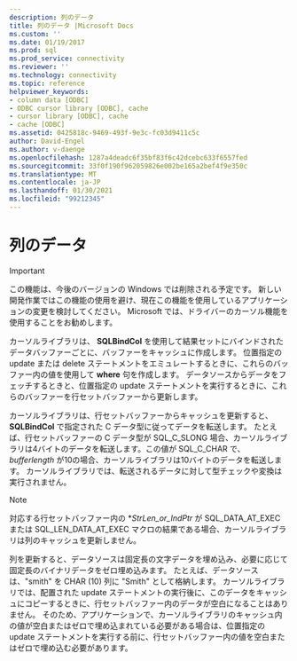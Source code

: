 ```yaml
---
description: 列のデータ
title: 列のデータ |Microsoft Docs
ms.custom: ''
ms.date: 01/19/2017
ms.prod: sql
ms.prod_service: connectivity
ms.reviewer: ''
ms.technology: connectivity
ms.topic: reference
helpviewer_keywords:
- column data [ODBC]
- ODBC cursor library [ODBC], cache
- cursor library [ODBC], cache
- cache [ODBC]
ms.assetid: 0425818c-9469-493f-9e3c-fc03d9411c5c
author: David-Engel
ms.author: v-daenge
ms.openlocfilehash: 1287a4deadc6f35bf83f6c42dcebc633f6557fed
ms.sourcegitcommit: 33f0f190f962059826e002be165a2bef4f9e350c
ms.translationtype: MT
ms.contentlocale: ja-JP
ms.lasthandoff: 01/30/2021
ms.locfileid: "99212345"
---
```

# <a name="column-data"></a>列のデータ
> [!IMPORTANT]  
>  この機能は、今後のバージョンの Windows では削除される予定です。 新しい開発作業ではこの機能の使用を避け、現在この機能を使用しているアプリケーションの変更を検討してください。 Microsoft では、ドライバーのカーソル機能を使用することをお勧めします。  
  
 カーソルライブラリは、 **SQLBindCol** を使用して結果セットにバインドされたデータバッファーごとに、バッファーをキャッシュに作成します。 位置指定の update または delete ステートメントをエミュレートするときに、これらのバッファー内の値を使用して **where** 句を作成します。 データソースからデータをフェッチするときと、位置指定の update ステートメントを実行するときに、これらのバッファーを行セットバッファーから更新します。  
  
 カーソルライブラリは、行セットバッファーからキャッシュを更新すると、 **SQLBindCol** で指定された C データ型に従ってデータを転送します。 たとえば、行セットバッファーの C データ型が SQL_C_SLONG 場合、カーソルライブラリは4バイトのデータを転送します。この値が SQL_C_CHAR で、 *bufferlength* が10の場合、カーソルライブラリは10バイトのデータを転送します。 カーソルライブラリでは、転送されるデータに対して型チェックや変換は実行されません。  
  
> [!NOTE]  
>  対応する行セットバッファー内の **StrLen_or_IndPtr* が SQL_DATA_AT_EXEC または SQL_LEN_DATA_AT_EXEC マクロの結果である場合、カーソルライブラリは列のキャッシュを更新しません。  
  
 列を更新すると、データソースは固定長の文字データを埋め込み、必要に応じて固定長のバイナリデータをゼロ埋め込みます。 たとえば、データソースは、"smith" を CHAR (10) 列に "Smith" として格納します。 カーソルライブラリでは、配置された update ステートメントの実行後に、このデータをキャッシュにコピーするときに、行セットバッファー内のデータが空白になることはありません。 そのため、アプリケーションで、カーソルライブラリのキャッシュ内の値が空白またはゼロで埋め込まれている必要がある場合は、位置指定の update ステートメントを実行する前に、行セットバッファー内の値を空白またはゼロで埋め込む必要があります。
